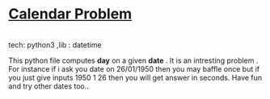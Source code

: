 <h1><u> Calendar Problem </u></h1>
</br>tech: python3 ,lib : datetime 
</br>
<p>This python file computes <b>day</b> on a given <b>date</b> . It is an intresting problem . 
For instance if i ask you date on 26/01/1950 then you may baffle once but if you just give inputs 1950 1 26 then you will get answer in seconds. 
Have fun and try other dates too..
</p>
